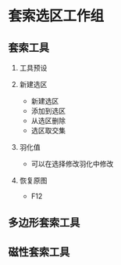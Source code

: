 # 套索选区工作组
## 套索工具
1. 工具预设
2. 新建选区
    * 新建选区
    * 添加到选区
    * 从选区删除
    * 选区取交集
3. 羽化值
    * 可以在选择修改羽化中修改

4. 恢复原图
    * F12

## 多边形套索工具


## 磁性套索工具




